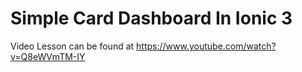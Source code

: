 # Simple Card Dashboard In Ionic 3

Video Lesson can be found at https://www.youtube.com/watch?v=Q8eWVmTM-IY

